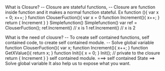 What is Closure?
-- Closure are stateful functions,
-- Closure are function inside function and it makes a normal function stateful.
Ex
	function 	(){
		var x = 0;
		x++;
	}
	function ClouserFuction(){
		var x = 0
		function Increment(){
			x++;
		}
		return {
			Increment
		}
	}
	Simplefunction()
	Simplefunction()
	var ref = ClouserFuction();
		ref.Increment() // x is 1
		ref.Increment() // x is 2

What is the need of clousre?
--	To create self contained functions, self contained code, to create self contained module.
-- Solve global variable 
	function ClouserFuction(){
		var x;
		function Increment(){
			x++;
		}
		function GetXValue(){
			return x;
		}
		function Init(){
			x = 0;
		}
		Init(); // private to the closure
		return {
			Increment
		}
	}
self contained module. ===> self contained State ==>  Solve global variable 
It also help us to expose what you want.